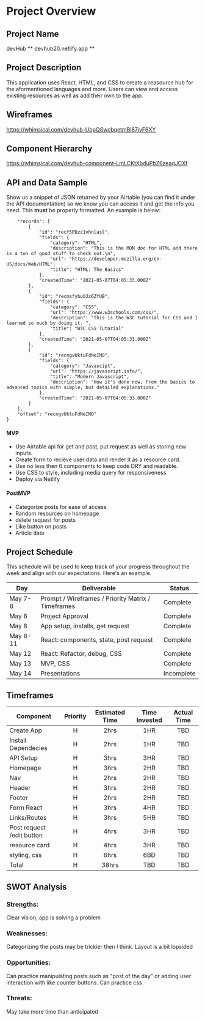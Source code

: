 # Project Overview

## Project Name

devHub
** devhub20.netlify.app **

## Project Description

This application uses React, HTML, and CSS to create a reasource hub for the aformentioned languages and more. Users can view and access existing resources as well as add their own to the app.

## Wireframes

https://whimsical.com/devhub-UbpQSwcbqetmBi87jyF6XY

## Component Hierarchy

https://whimsical.com/devhub-component-LmLCKtXbduPbZ6zeaqJCXf

## API and Data Sample

Show us a snippet of JSON returned by your Airtable (you can find it under the API documentation) so we know you can access it and get the info you need. This **must** be properly formatted. An example is below:

```{
    "records": [
        {
            "id": "recY5PDzz1vhnlasl",
            "fields": {
                "category": "HTML",
                "description": "This is the MDN doc for HTML and there is a ton of good stuff to check out.\n",
                "url": "https://developer.mozilla.org/en-US/docs/Web/HTML",
                "title": "HTML: The Basics"
            },
            "createdTime": "2021-05-07T04:05:33.000Z"
        },
        {
            "id": "recmsfybuOJz6ZYUB",
            "fields": {
                "category": "CSS",
                "url": "https://www.w3schools.com/css/",
                "description": "This is the W3C tutorial for CSS and I learned so much by doing it. ",
                "title": "W3C CSS Tutorial"
            },
            "createdTime": "2021-05-07T04:05:33.000Z"
        },
        {
            "id": "recngvUktuFdNeIMO",
            "fields": {
                "category": "Javascipt",
                "url": "https://javascript.info/",
                "title": "Modern Javascript",
                "description": "How it's done now. From the basics to advanced topics with simple, but detailed explanations."
            },
            "createdTime": "2021-05-07T04:05:33.000Z"
        }
    ],
    "offset": "recngvUktuFdNeIMO"
}
```

#### MVP

- Use Airtable api for get and post, put request as well as storing new inputs.
- Create form to recieve user data and render it as a resource card.
- Use no less then 6 components to keep code DRY and readable.
- Use CSS to style, including media query for responsiveness
- Deploy via Netlify

#### PostMVP

- Categorize posts for ease of access
- Random resources on homepage
- delete request for posts
- Like button on posts
- Article date

## Project Schedule

This schedule will be used to keep track of your progress throughout the week and align with our expectations. Here's an example.

| Day      | Deliverable                                        | Status     |
| -------- | -------------------------------------------------- | ---------- |
| May 7-8  | Prompt / Wireframes / Priority Matrix / Timeframes | Complete   |
| May 8    | Project Approval                                   | Complete   |
| May 8    | App setup, installs, get request                   | Complete   |
| May 8-11 | React: components, state, post request             | Complete   |
| May 12   | React: Refactor, debug, CSS                        | Complete   |
| May 13   | MVP, CSS                                           | Complete   |
| May 14   | Presentations                                      | Incomplete |

## Timeframes

| Component                 | Priority | Estimated Time | Time Invested | Actual Time |
| ------------------------- | :------: | :------------: | :-----------: | :---------: |
| Create App                |    H     |      2hrs      |      1HR      |     TBD     |
| Install Dependecies       |    H     |      2hrs      |      1HR      |     TBD     |
| API Setup                 |    H     |      3hrs      |      3HR      |     TBD     |
| Homepage                  |    H     |      3hrs      |      2HR      |     TBD     |
| Nav                       |    H     |      2hrs      |      2HR      |     TBD     |
| Header                    |    H     |      3hrs      |      2HR      |     TBD     |
| Footer                    |    H     |      2hrs      |      2HR      |     TBD     |
| Form React                |    H     |      3hrs      |      4HR      |     TBD     |
| Links/Routes              |    H     |      3hrs      |      5HR      |     TBD     |
| Post request /edit button |    H     |      4hrs      |      3HR      |     TBD     |
| resource card             |    H     |      4hrs      |      3HR      |     TBD     |
| styling, css              |    H     |      6hrs      |      6BD      |     TBD     |
| Total                     |    H     |     38hrs      |      TBD      |     TBD     |

## SWOT Analysis

### Strengths:

Clear vision, app is solving a problem

### Weaknesses:

Categorizing the posts may be trickier then I think. Layout is a bit lopsided

### Opportunities:

Can practice manipulating posts such as "post of the day" or adding user interaction with like counter buttons. Can practice css

### Threats:

May take more time than anticipated
